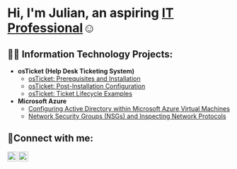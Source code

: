 <h1>Hi, I'm Julian, an aspiring <a href="https://linkedin.com/in/julian-santiago-3b581697">IT Professional</a>☺</h1>

<h2>👨‍💻 Information Technology Projects:</h2>

- <b>osTicket (Help Desk Ticketing System)</b>
  - [osTicket: Prerequisites and Installation](https://github.com/juliansantiago81/osticket-prereqs)
  - [osTicket: Post-Installation Configuration](https://github.com/juliansantiago81/post-install-config)
  - [osTicket: Ticket Lifecycle Examples](https://github.com/juliansantiago81/ticket-lifecycle)
- <b>Microsoft Azure</b>
  - [Configuring Active Directory within Microsoft Azure Virtual Machines](https://github.com/juliansantiago81/configure-ad)
  - [Network Security Groups (NSGs) and Inspecting Network Protocols](https://github.com/juliansantiago81/azure-network-protocols)

<h2>🤳Connect with me:</h2>

[<img align="left" alt="julian | LinkedIn" width="22px" src="https://cdn.jsdelivr.net/npm/simple-icons@v3/icons/linkedin.svg" />][linkedin]
[<img align="left" alt="julian | Instagram" width="22px" src="https://cdn.jsdelivr.net/npm/simple-icons@v3/icons/instagram.svg" />][instagram]

[instagram]: https://www.instagram.com/bad_juju_81
[linkedin]: https://linkedin.com/in/julian-santiago-3b581697
